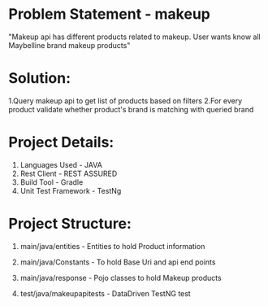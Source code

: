 Problem Statement - makeup
==================
"Makeup api has different products related to makeup.
 User wants know all Maybelline brand makeup products"

Solution:
=========
1.Query makeup api to get list of products based on filters
2.For every product validate whether product's brand is matching with queried brand

Project Details:
================

1. Languages Used - JAVA
2. Rest Client - REST ASSURED
3. Build Tool - Gradle
4. Unit Test Framework - TestNg

Project Structure:
===================
1. main/java/entities - Entities to hold Product information
2. main/java/Constants - To hold Base Uri and api end points
3. main/java/response -  Pojo classes to hold Makeup products

4. test/java/makeupapitests - DataDriven TestNG test




